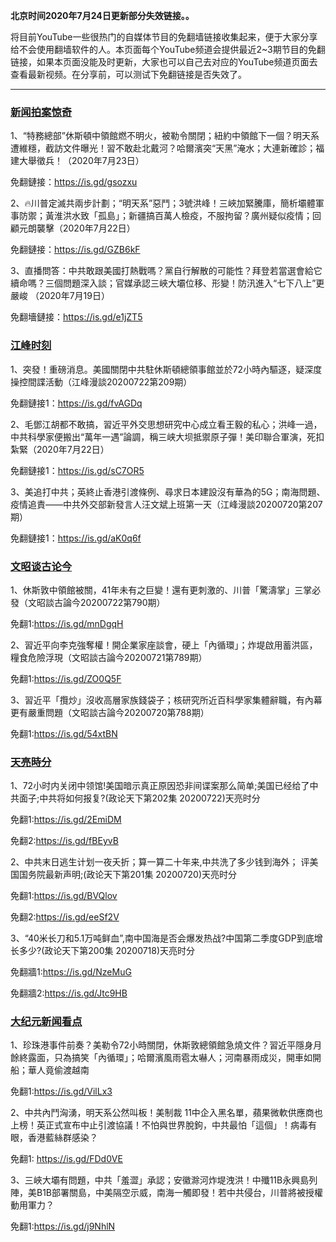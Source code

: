 **北京时间2020年7月24日更新部分失效链接。。**


将目前YouTube一些很热门的自媒体节目的免翻墙链接收集起来，便于大家分享给不会使用翻墙软件的人。本页面每个YouTube频道会提供最近2~3期节目的免翻链接，如果本页面没能及时更新，大家也可以自己去对应的YouTube频道页面去查看最新视频。在分享前，可以测试下免翻链接是否失效了。

***

### [新闻拍案惊奇](https://www.youtube.com/c/%E5%A4%A7%E5%AE%87%E6%8B%8D%E6%A1%88%E9%A9%9A%E5%A5%87DayuShow/videos)

1、“特務總部”休斯頓中領館燃不明火，被勒令關閉；紐約中領館下一個？明天系遭維穩，截訪文件曝光！習不敢赴北戴河？哈爾濱突“天黑”淹水；大連新確診；福建大舉徵兵！（2020年7月23日）

免翻鏈接：https://is.gd/gsozxu

2、🔥川普定滅共兩步計劃；“明天系”惡鬥；3號洪峰！三峽加緊騰庫，簡析壩體軍事防禦；黃淮洪水致「孤島」；新疆搞百萬人檢疫，不服拘留？廣州疑似疫情；回顧元朗襲擊（2020年7月22日）

免翻鏈接：https://is.gd/GZB6kF

3、直播問答：中共敢跟美國打熱戰嗎？黨自行解散的可能性？拜登若當選會給它續命嗎？三個問題深入談；官媒承認三峽大壩位移、形變！防汛進入“七下八上”更嚴峻 （2020年7月19日）

免翻墻鏈接：https://is.gd/e1jZT5

### [江峰时刻](https://www.youtube.com/c/%E6%B1%9F%E5%B3%B0%E6%97%B6%E5%88%BB/videos)

1、突發！重磅消息。美國關閉中共駐休斯頓總領事館並於72小時內驅逐，疑深度操控間諜活動（江峰漫談20200722第209期）

免翻鏈接1：https://is.gd/fvAGDq

2、毛鄧江胡都不敢搞，習近平外交思想研究中心成立看王毅的私心；洪峰一過，中共科學家便搬出“萬年一遇”論調，稱三峡大坝抵禦原子彈！美印聯合軍演，死扣紮緊（2020年7月22日）

免翻鏈接1：https://is.gd/sC7OR5

3、美追打中共；英終止香港引渡條例、尋求日本建設沒有華為的5G；南海問題、疫情追責——中共外交部新發言人汪文斌上班第一天（江峰漫談20200720第207期）

免翻鏈接1：https://is.gd/aK0q6f


### [文昭谈古论今](https://www.youtube.com/channel/UCtAIPjABiQD3qjlEl1T5VpA/videos)

1、休斯敦中領館被關，41年未有之巨變！還有更刺激的、川普「驚濤掌」三掌必發（文昭談古論今20200722第790期）

免翻1:https://is.gd/mnDgqH


2、習近平向李克強奪權！開企業家座談會，硬上「內循環」；炸堤啟用蓄洪區，糧食危險浮現（文昭談古論今20200721第789期）

免翻1:https://is.gd/ZO0Q5F

3、習近平「攬炒」沒收高層家族錢袋子；核研究所近百科學家集體辭職，有內幕更有嚴重問題（文昭談古論今20200720第788期）

免翻1:https://is.gd/54xtBN


### [天亮時分](https://www.youtube.com/channel/UCjvjNeHndz4PGs9JXhzdHqw/videos)

1、72小时内关闭中领馆!美国暗示真正原因恐非间谍案那么简单;美国已经给了中共面子;中共将如何报复?(政论天下第202集 20200722)天亮时分

免翻1:https://is.gd/2EmiDM

免翻2:https://is.gd/fBEyvB

2、中共末日逃生计划一夜夭折；算一算二十年来,中共洗了多少钱到海外； 评美国国务院最新声明;(政论天下第201集 20200720)天亮时分

免翻1:https://is.gd/BVQlov

免翻2:https://is.gd/eeSf2V

3、“40米长刀和5.1万吨鲜血”,南中国海是否会爆发热战?中国第二季度GDP到底增长多少?(政论天下第200集 20200718)天亮时分 

免翻牆1:https://is.gd/NzeMuG   

免翻牆2:https://is.gd/Jtc9HB


### [大纪元新闻看点](https://www.youtube.com/c/%E5%A4%A7%E7%B4%80%E5%85%83-%E6%96%B0%E8%81%9E%E7%9C%8B%E9%BB%9E/videos)

1、珍珠港事件前奏？美勒令72小時關閉，休斯敦總領館急燒文件？習近平隱身月餘終露面，只為搞笑「內循環」；哈爾濱風雨雹太嚇人；河南暴雨成災，開車如開船；華人竟偷渡越南

免翻1:https://is.gd/VilLx3

2、中共內鬥洶湧，明天系公然叫板！美制裁 11中企入黑名單，蘋果微軟供應商也上榜！英正式宣布中止引渡協議！不怕與世界脫鉤，中共最怕「這個」！病毒有眼，香港藍絲群感染？

免翻1: https://is.gd/FDd0VE

3、三峽大壩有問題，中共「羞澀」承認；安徽滁河炸堤洩洪！中殲11B永興島列陣，美B1B部署關島，中美隔空示威，南海一觸即發！若中共侵台，川普將被授權動用軍力？

免翻1:https://is.gd/j9NhlN
